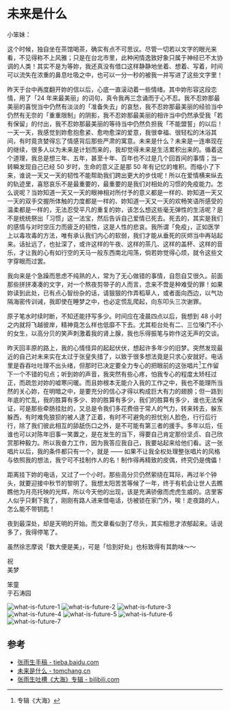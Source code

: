 # 未来是什么

小笨妹：

这个时候，独自坐在茶馆喝茶，确实有点不可思议。尽管一切若以文字的眼光来看，不见得称不上风雅；只是在台北市里，此种闲情逸致好象只属于神经已不太协调的人类！其实不是为等妳，我还真没有借口这样静静地坐着、想着、写着，时间可以流失在浓重的鼻息吐吸之中，也可以一分一秒的被我一并写进了这些文字里！

昨天于台中再度翻开妳的信以后，心底一直滚动着一些情绪。其中妳形容这段恋情，用了「24 年来最美丽」的词句，真令我再三念诵而于心不忍。我不忍妳那最美丽的喜悦当中仍然有淡淡的「准备失去」的哀愁，我不忍妳那最美丽的经验当中仍然有无奈的「重重限制」的阴影，我不忍妳那最美丽的相许当中仍然承受我「若有保留」的付出，我不忍妳那最美丽的等待当中仍然负担我「不能盟誓」的以后！一天一天，我感觉到妳愈抱愈紧、愈吻愈深的爱意，我很幸福、很轻松的沐浴其间，有时竟贪婪得忘了情感背后那些严肃的寓意。未来是什么？未来是一连串现在的继续，很多人以为未来是计划而来的，我却觉得未来是生活累积出来的。循着这个道理，我总是想三年、五年，甚至十年、百年也不过是几个回首间的事情；当一转瞬发现自己已经 50 岁时，生命的意义正是那 50 年有记忆的堆积。而缩小了下来，谁说一天又一天的韧性不能帮助我们跨出更大的步伐呢！所以在爱情横来纵去的轨迹里，喜怒哀乐不是最重要的，最重要的是我们对相处的习惯的免疫能力。怎么说呢？当妳知道一天又一天的眼神相对所付予的意义都是一样的、妳知道一天又一天的双手交握所体触的力度都是一样的、妳知道一天又一天的欢畅笑语所感受的温柔都是一样的，无法忍受平凡的重复的妳，该怎么想这些毫无弹性的生活呢？是不是统统祭出「习惯」这一法宝，然后告诉自己爱情已死去。死去的，其实是我们的感情与对时空压力而疲乏的韧性，这是人性的悲哀。我所谓「免疫」，正如医学上以毒攻毒的方法，唯有承认我们内心的软弱，我们才能从垂死的灰烬当中再站起来。话扯远了，也扯深了，或许这样的午夜、这样的茶几、这样的盖杯、这样的音乐，才让我的心有如行空的天马一般东西南北闯荡，倘若妳觉得心烦，就令这些文字穿眼而过罢。

我向来是个急躁而思虑不纯熟的人，常为了无心做错的事情，自怨自艾很久。前面那些拼拼凑凑的文字，对一个熬夜剪带子的人而言，念来不啻是种难受的罪！如果妳读到此处，已有点心智纷杂的话，请狠狠的作弄稻草人，或者面向西边，以气功隔海密传训诫，我即使在睡梦之中，也必定慌乱爬起，向东叩头三次谢罪。

原子笔水时续时断，不知还能抒写多少。时间应在凌晨四点以后，我想到 48 小时之内就将飞越彼岸，精神竟怎么样也低靡不下去。尤其柜台处有二、三位嗓门不小的女生，以高分贝的笑声刺激着我的肾上腺，我也乐得振笔与妳作这无声的交谈。

昨天回丰原的路上，我的心情怪异的起起伏伏，想起许多年少的旧梦。突然发现最近的自己对未来实在太过于张皇失措了，以致于很多想法竟是只求心安就好。电话里是吞吞吐吐理不出头绪，但那时已决定要全力专心的把眼前的这张唱片[^1]工作留下一个不错的句点；听到妳的声音，我突然有些心疼，怕我专心的程度太矫枉过正，而疏忽对妳的嘘寒问暖。而且妳根本无能介入我的工作之中，我也不能理所当然的关心妳，在明暗之中，是要充分的信心才得以构成巨大有力的翅膀；但一路到年底的忙乱，我的胜算有多少、妳的胜算有多少，我们的胜算有多少，谁也无法保证，可是那些牵肠挂肚的，又总是令我们多花费倍于常人的气力，转来转去，躲东躲西，有时难免狼狈的被人逮了正着，有时不可避免的担忧别人脸色，行行后行行，除了我们彼此相互的舔舐伤口之外，是不可能有第三者的援手。多年以后，任谁也可以对陈年旧事一笑置之，是在发生的当下，得要自己肯定那份坚贞、自己欣赏那种毅力。所以我奋力工作，因为我答应我自己，我要站起来给他们看。这一张唱片以后，我的条件都只有一个，就是 —— 如果不让我全权处理整张唱片的风格与依照我的想法，我宁可不挂制作人的名！制作得再精致的皮偶，终究仍是傀儡！

距离挂下妳的电话，又过了一个小时。那些高分贝仍然萦绕在耳际，再过半个钟头，就要迎接中秋节的黎明了。我想太阳苦苦等候了一年，终于有机会让世人去瞧瞧他为月亮托映的光辉，所以今天他的出现，该是充满骄傲而虎虎生威的。店里客人似乎只剩下我了，刚刚有路人进来借电话，彷被锁在家门外，唉！走夜路的人，怎么能不带钥匙！

夜到最深处，却是天明的开始。而文章看似到了尽头，其实相思才浓郁起来。话说多了，我得停笔了。

虽然徐志摩说「数大便是美」，可是「恰到好处」也标致得有其韵味～～

祝<br>
美梦

笨童<br>
于石涛园

![what-is-future-1](./what-is-future-1.jpg)
![what-is-future-2](./what-is-future-2.jpg)
![what-is-future-3](./what-is-future-3.jpg)
![what-is-future-4](./what-is-future-4.jpg)
![what-is-future-5](./what-is-future-5.jpg)
![what-is-future-6](./what-is-future-6.jpg)
![what-is-future-7](./what-is-future-7.jpg)

## 参考

-   [张雨生手稿 - tieba.baidu.com](https://tieba.baidu.com/p/2084189476#!/l/p1)
-   [未来是什么 - tomchang.cn](https://www.tomchang.cn/archive/letter/83.html)
-   [张雨生吐槽《大海》专辑 - bilibili.com](https://www.bilibili.com/video/BV1ba411w75W/)

[^1]: 专辑《大海》
